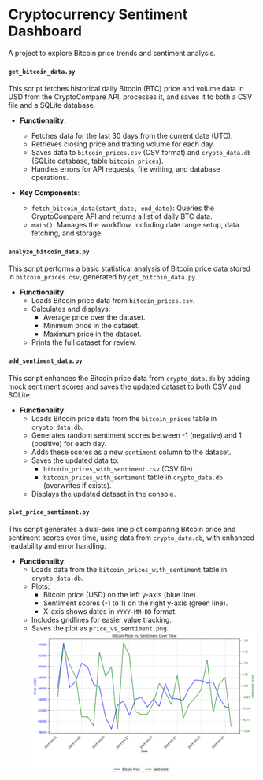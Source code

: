 # Cryptocurrency Sentiment Dashboard
A project to explore Bitcoin price trends and sentiment analysis.

#### `get_bitcoin_data.py`
This script fetches historical daily Bitcoin (BTC) price and volume data in USD from the CryptoCompare API, processes it, and saves it to both a CSV file and a SQLite database.

- **Functionality**:
  - Fetches data for the last 30 days from the current date (UTC).
  - Retrieves closing price and trading volume for each day.
  - Saves data to `bitcoin_prices.csv` (CSV format) and `crypto_data.db` (SQLite database, table `bitcoin_prices`).
  - Handles errors for API requests, file writing, and database operations.

- **Key Components**:
  - `fetch_bitcoin_data(start_date, end_date)`: Queries the CryptoCompare API and returns a list of daily BTC data.
  - `main()`: Manages the workflow, including date range setup, data fetching, and storage.

#### `analyze_bitcoin_data.py`
This script performs a basic statistical analysis of Bitcoin price data stored in `bitcoin_prices.csv`, generated by `get_bitcoin_data.py`.

- **Functionality**:
  - Loads Bitcoin price data from `bitcoin_prices.csv`.
  - Calculates and displays:
    - Average price over the dataset.
    - Minimum price in the dataset.
    - Maximum price in the dataset.
  - Prints the full dataset for review.

#### `add_sentiment_data.py`
This script enhances the Bitcoin price data from `crypto_data.db` by adding mock sentiment scores and saves the updated dataset to both CSV and SQLite.

- **Functionality**:
  - Loads Bitcoin price data from the `bitcoin_prices` table in `crypto_data.db`.
  - Generates random sentiment scores between -1 (negative) and 1 (positive) for each day.
  - Adds these scores as a new `sentiment` column to the dataset.
  - Saves the updated data to:
    - `bitcoin_prices_with_sentiment.csv` (CSV file).
    - `bitcoin_prices_with_sentiment` table in `crypto_data.db` (overwrites if exists).
  - Displays the updated dataset in the console.

#### `plot_price_sentiment.py`
This script generates a dual-axis line plot comparing Bitcoin price and sentiment scores over time, using data from `crypto_data.db`, with enhanced readability and error handling.

- **Functionality**:
  - Loads data from the `bitcoin_prices_with_sentiment` table in `crypto_data.db`.
  - Plots:
    - Bitcoin price (USD) on the left y-axis (blue line).
    - Sentiment scores (-1 to 1) on the right y-axis (green line).
    - X-axis shows dates in `YYYY-MM-DD` format.
  - Includes gridlines for easier value tracking.
  - Saves the plot as `price_vs_sentiment.png`.
![Bitcoin Price vs. Sentiment Plot](static/price_vs_sentiment.png)